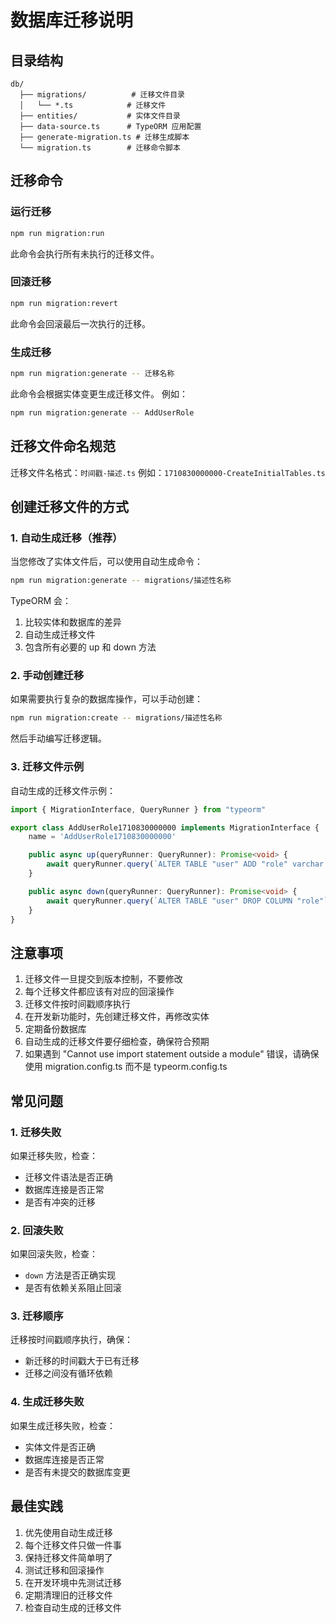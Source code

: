 # 数据库迁移说明

## 目录结构
```
db/
  ├── migrations/          # 迁移文件目录
  │   └── *.ts            # 迁移文件
  ├── entities/           # 实体文件目录
  ├── data-source.ts      # TypeORM 应用配置
  ├── generate-migration.ts # 迁移生成脚本
  └── migration.ts        # 迁移命令脚本
```

## 迁移命令

### 运行迁移
```bash
npm run migration:run
```
此命令会执行所有未执行的迁移文件。

### 回滚迁移
```bash
npm run migration:revert
```
此命令会回滚最后一次执行的迁移。

### 生成迁移
```bash
npm run migration:generate -- 迁移名称
```
此命令会根据实体变更生成迁移文件。
例如：
```bash
npm run migration:generate -- AddUserRole
```

## 迁移文件命名规范
迁移文件名格式：`时间戳-描述.ts`
例如：`1710830000000-CreateInitialTables.ts`

## 创建迁移文件的方式

### 1. 自动生成迁移（推荐）
当您修改了实体文件后，可以使用自动生成命令：
```bash
npm run migration:generate -- migrations/描述性名称
```
TypeORM 会：
1. 比较实体和数据库的差异
2. 自动生成迁移文件
3. 包含所有必要的 up 和 down 方法

### 2. 手动创建迁移
如果需要执行复杂的数据库操作，可以手动创建：
```bash
npm run migration:create -- migrations/描述性名称
```
然后手动编写迁移逻辑。

### 3. 迁移文件示例
自动生成的迁移文件示例：
```typescript
import { MigrationInterface, QueryRunner } from "typeorm"

export class AddUserRole1710830000000 implements MigrationInterface {
    name = 'AddUserRole1710830000000'

    public async up(queryRunner: QueryRunner): Promise<void> {
        await queryRunner.query(`ALTER TABLE "user" ADD "role" varchar NOT NULL`);
    }

    public async down(queryRunner: QueryRunner): Promise<void> {
        await queryRunner.query(`ALTER TABLE "user" DROP COLUMN "role"`);
    }
}
```

## 注意事项
1. 迁移文件一旦提交到版本控制，不要修改
2. 每个迁移文件都应该有对应的回滚操作
3. 迁移文件按时间戳顺序执行
4. 在开发新功能时，先创建迁移文件，再修改实体
5. 定期备份数据库
6. 自动生成的迁移文件要仔细检查，确保符合预期
7. 如果遇到 "Cannot use import statement outside a module" 错误，请确保使用 migration.config.ts 而不是 typeorm.config.ts

## 常见问题

### 1. 迁移失败
如果迁移失败，检查：
- 迁移文件语法是否正确
- 数据库连接是否正常
- 是否有冲突的迁移

### 2. 回滚失败
如果回滚失败，检查：
- `down` 方法是否正确实现
- 是否有依赖关系阻止回滚

### 3. 迁移顺序
迁移按时间戳顺序执行，确保：
- 新迁移的时间戳大于已有迁移
- 迁移之间没有循环依赖

### 4. 生成迁移失败
如果生成迁移失败，检查：
- 实体文件是否正确
- 数据库连接是否正常
- 是否有未提交的数据库变更

## 最佳实践
1. 优先使用自动生成迁移
2. 每个迁移文件只做一件事
3. 保持迁移文件简单明了
4. 测试迁移和回滚操作
5. 在开发环境中先测试迁移
6. 定期清理旧的迁移文件
7. 检查自动生成的迁移文件 